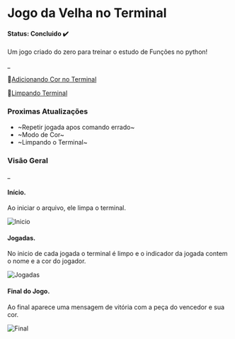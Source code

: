 # Jogo da Velha no Terminal


#### Status: Concluido ✔️


Um jogo criado do zero para treinar o estudo de Funções no python!

_


🔗<a href="https://youtu.be/0hBIhkcA8O8" target="_blank" >Adicionando Cor no Terminal<a>

🔗<a href="https://youtu.be/jl07jrM3bQI" target="_blank" >Limpando Terminal<a>

### Proximas Atualizações

+ ~Repetir jogada apos comando errado~
+ ~Modo de Cor~
+ ~Limpando o Terminal~

### Visão Geral

_


#### Início.
  
  Ao iniciar o arquivo, ele limpa o terminal.
   
![Inicio](https://user-images.githubusercontent.com/103211486/187707347-65e16e25-95cb-4be8-b6e1-4a53e21757d3.png)

#### Jogadas.

  No inicio de cada jogada o terminal é limpo e o indicador da jogada contem o nome e a cor do jogador.
  
![Jogadas](https://user-images.githubusercontent.com/103211486/187710901-0962f7ba-7af7-4759-a06e-453867f5e744.png)

#### Final do Jogo.

  Ao final aparece uma mensagem de vitória com a peça do vencedor e sua cor.
  
![Final](https://user-images.githubusercontent.com/103211486/187712323-203fcf4a-e52d-4043-8f54-17d28722126e.png)
